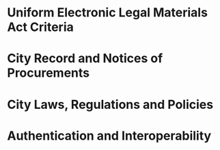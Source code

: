 # Uniform Electronic Legal Materials Act Criteria

# City Record and Notices of Procurements

# City Laws, Regulations and Policies

# Authentication and Interoperability
